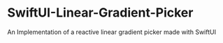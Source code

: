 # SwiftUI-Linear-Gradient-Picker
An Implementation of a reactive linear gradient picker made with SwiftUI 
